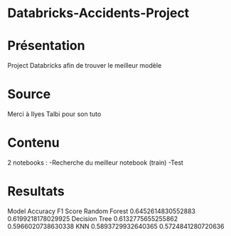 # Databricks-Accidents-Project

# Présentation
Project Databricks afin de trouver le meilleur modèle

# Source
Merci à Ilyes Talbi pour son tuto

# Contenu
2 notebooks :
  -Recherche du meilleur notebook (train)
  -Test

# Resultats
Model	Accuracy	F1 Score
Random Forest	0.6452614830552883	0.6199218178029925
Decision Tree	0.6132775655255862	0.5966020738630338
KNN	0.5893729932640365	0.5724841280720636
